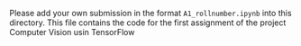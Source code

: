 Please add your own submission in the format `A1_rollnumber.ipynb` into this directory.
This file contains the code for the first assignment of the project Computer Vision usin TensorFlow
